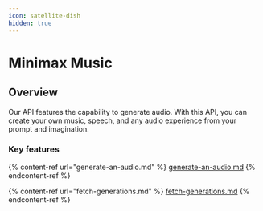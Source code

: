 ```yaml
---
icon: satellite-dish
hidden: true
---
```


# Minimax Music

## Overview

Our API features the capability to generate audio. With this API, you can create your own music, speech, and any audio experience from your prompt and imagination.

### Key features

{% content-ref url="generate-an-audio.md" %}
[generate-an-audio.md](generate-an-audio.md)
{% endcontent-ref %}

{% content-ref url="fetch-generations.md" %}
[fetch-generations.md](fetch-generations.md)
{% endcontent-ref %}
